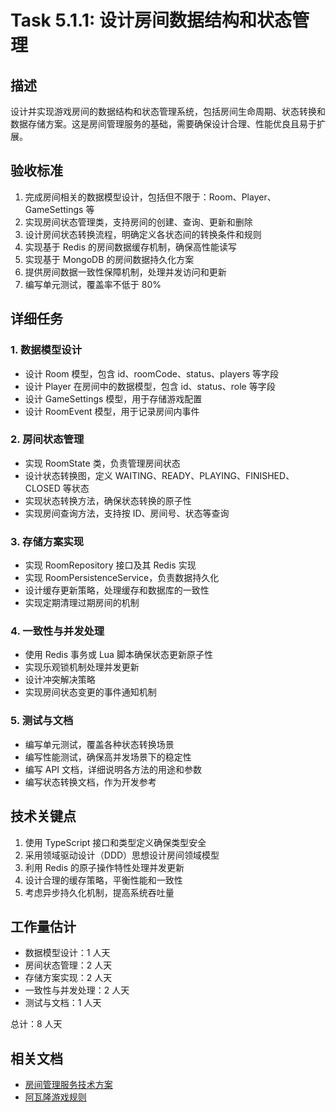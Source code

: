 # Task 5.1.1: 设计房间数据结构和状态管理

## 描述

设计并实现游戏房间的数据结构和状态管理系统，包括房间生命周期、状态转换和数据存储方案。这是房间管理服务的基础，需要确保设计合理、性能优良且易于扩展。

## 验收标准

1. 完成房间相关的数据模型设计，包括但不限于：Room、Player、GameSettings 等
2. 实现房间状态管理类，支持房间的创建、查询、更新和删除
3. 设计房间状态转换流程，明确定义各状态间的转换条件和规则
4. 实现基于 Redis 的房间数据缓存机制，确保高性能读写
5. 实现基于 MongoDB 的房间数据持久化方案
6. 提供房间数据一致性保障机制，处理并发访问和更新
7. 编写单元测试，覆盖率不低于 80%

## 详细任务

### 1. 数据模型设计

- 设计 Room 模型，包含 id、roomCode、status、players 等字段
- 设计 Player 在房间中的数据模型，包含 id、status、role 等字段
- 设计 GameSettings 模型，用于存储游戏配置
- 设计 RoomEvent 模型，用于记录房间内事件

### 2. 房间状态管理

- 实现 RoomState 类，负责管理房间状态
- 设计状态转换图，定义 WAITING、READY、PLAYING、FINISHED、CLOSED 等状态
- 实现状态转换方法，确保状态转换的原子性
- 实现房间查询方法，支持按 ID、房间号、状态等查询

### 3. 存储方案实现

- 实现 RoomRepository 接口及其 Redis 实现
- 实现 RoomPersistenceService，负责数据持久化
- 设计缓存更新策略，处理缓存和数据库的一致性
- 实现定期清理过期房间的机制

### 4. 一致性与并发处理

- 使用 Redis 事务或 Lua 脚本确保状态更新原子性
- 实现乐观锁机制处理并发更新
- 设计冲突解决策略
- 实现房间状态变更的事件通知机制

### 5. 测试与文档

- 编写单元测试，覆盖各种状态转换场景
- 编写性能测试，确保高并发场景下的稳定性
- 编写 API 文档，详细说明各方法的用途和参数
- 编写状态转换文档，作为开发参考

## 技术关键点

1. 使用 TypeScript 接口和类型定义确保类型安全
2. 采用领域驱动设计（DDD）思想设计房间领域模型
3. 利用 Redis 的原子操作特性处理并发更新
4. 设计合理的缓存策略，平衡性能和一致性
5. 考虑异步持久化机制，提高系统吞吐量

## 工作量估计

- 数据模型设计：1 人天
- 房间状态管理：2 人天
- 存储方案实现：2 人天
- 一致性与并发处理：2 人天
- 测试与文档：1 人天

总计：8 人天

## 相关文档

- [房间管理服务技术方案](../技术方案.md)
- [阿瓦隆游戏规则](../../../阿瓦隆游戏规则.md)
